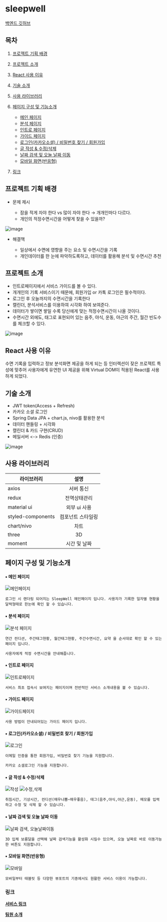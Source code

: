 # sleepwell
[백엔드 깃허브](https://github.com/sleeeepWELL/BackEnd)

## 목차
1. [프로젝트 기획 배경](#프로젝트-기획-배경)
2. [프로젝트 소개](#프로젝트-소개)
3. [React 사용 이유](#react-사용-이유)
4. [기술 소개](#기술-소개)
5. [사용 라이브러리](#사용-라이브러리)
6. [페이지 구성 및 기능소개](#페이지-구성-및-기능소개)
    + [메인 페이지](#메인-페이지)
    + [분석 페이지](#-black-small-square--분석-페이지)
    + [인트로 페이지](#-black-small-square---------)
    + [가이드 페이지](#-black-small-square---------)
    + [로그인(카카오소셜) / 비밀번호 찾기 / 회원가입](#-black-small-square-----------------------------)
    + [글 작성 & 수정/삭제](#-black-small-square--------------)
    + [날짜 검색 및 오늘 날짜 이동](#-black-small-square------------------)
    + [모바일 화면(반응형)](#-black-small-square--모바일-화면(반응형))

7. [링크](#링크)


## 프로젝트 기획 배경

- 문제 제시

  - 잠을 적게 자야 한다 vs 많이 자야 한다 → 개개인마다 다르다.
  - 개인의 적정수면시간을 어떻게 찾을 수 있을까?

![image](https://user-images.githubusercontent.com/53491653/119460984-3521cf00-bd7a-11eb-8599-e1623cfb4c6a.png)


- 해결책

  - 일상에서 수면에 영향을 주는 요소 및 수면시간을 기록 
  - 개인데이터를 한 눈에 파악하도록하고, 데이터를 활용해 분석 및 수면시간 추천


## 프로젝트 소개

- 인트로페이지에서 서비스 가이드를 볼 수 있다.
- 개개인의 기록 서비스이기 때문에, 회원가입 or 카톡 로그인은 필수적이다.
- 로그인 후 오늘까지의 수면시간을 기록한다
- 캘린더, 분석서비스를 이용하여 시각화 하여 보여준다.
- 데이터가 쌓이면 쌓일 수록 당신에게 맞는 적정수면시간이 나올 것이다.
- 수면시간 외에도, 태그로 표현되어 있는 음주, 야식, 운동, 야근의 주간, 월간 빈도수를 체크할 수 있다.

![image](https://user-images.githubusercontent.com/53491653/119460900-1d4a4b00-bd7a-11eb-9e7b-95928c3cbf11.png)

## React 사용 이유
수면 기록을 입력하고 정보 분석화면 제공을 하게 되는 등 인터렉션이 잦은 프로젝트 특성에 맞추어 사용자에게 유연한 UI 제공을 위해 Virtual DOM이 적용된 React를 사용하게 되었다.   

## 기술 소개
* JWT token(Access + Refresh)
* 카카오 소셜 로그인
* Spring Data JPA + chart.js, nivo를 활용한 분석
* 데이터 핸들링 + 시각화
* 캘린더 & 카드 구현(CRUD)
* 메일서버 <-> Redis (인증)

![image](https://user-images.githubusercontent.com/53491653/119461912-2687e780-bd7b-11eb-9b53-859291b404f2.png)

## 사용 라이브러리

라이브러리 | 설명
---|:---:
|axios | 서버 통신|
|redux | 전역상태관리| 
|material ui | 외부 ui 사용|
|styled-components | 컴포넌트 스타일링|
|chart/nivo | 차트|
|three | 3D|
|moment | 시간 및 날짜| 

## 페이지 구성 및 기능소개
#### :black_small_square: 메인 페이지
![메인페이지](https://user-images.githubusercontent.com/61656046/123097065-b5ffe380-d46a-11eb-8878-00fd6f2be19c.gif)
```
로그인 시 랜더링 되어지는 SleepWell 메인페이지 입니다. 사용자가 기록한 일자별 현황을 달력형태로 한눈에 확인 할 수 있습니다.
```
#### :black_small_square: 분석 페이지
![분석 페이지](https://user-images.githubusercontent.com/61656046/123097516-2eff3b00-d46b-11eb-8696-85288c12ee78.gif)
```
연간 컨디션, 주간태그현황, 월간태그현황, 주간수면시간, 요약 을 순서대로 확인 할 수 있는 페이지 입니다.

사용자에게 적정 수면시간을 안내해줍니다.
```
#### :black_small_square: 인트로 페이지
![인트로페이지](https://user-images.githubusercontent.com/61656046/123097530-3292c200-d46b-11eb-8db2-e143889eae66.gif)
```
서비스 최초 접속시 보여지는 페이지이며 전반적인 서비스 소개내용을 볼 수 있습니다.
```

#### :black_small_square: 가이드 페이지
![가이드페이지](https://user-images.githubusercontent.com/61656046/123097543-358db280-d46b-11eb-9177-26a33ed9146c.gif)
```
사용 방법이 안내되어있는 가이드 페이지 입니다.
```
#### :black_small_square: 로그인(카카오소셜) / 비밀번호 찾기 / 회원가입
![로그인](https://user-images.githubusercontent.com/61656046/123097556-3888a300-d46b-11eb-9ad5-b304c88190cf.gif)
```
이메일 인증을 통한 회원가입, 비밀번호 찾기 기능을 지원합니다.

카카오 소셜로그인 기능을 지원합니다.
```

#### :black_small_square: 글 작성 & 수정/삭제
![작성](https://user-images.githubusercontent.com/61656046/123097582-3de5ed80-d46b-11eb-9415-4becfa79a752.gif)
![수정,삭제](https://user-images.githubusercontent.com/61656046/123097606-42aaa180-d46b-11eb-9a36-f82ce86bf8c3.gif)
```
취침시간, 기상시간, 컨디션(매우나쁨~매우좋음), 태그(음주,야식,야근,운동), 메모를 입력하고 수정 및 삭제 할 수 있습니다.
```
#### :black_small_square: 날짜 검색 및 오늘 날짜 이동
![날짜 검색, 오늘날짜이동](https://user-images.githubusercontent.com/61656046/123097642-49d1af80-d46b-11eb-80ec-168e91716fed.gif)
```
3D 입체 보름달을 선택해 날짜 검색기능을 활성화 시킬수 있으며, 오늘 날짜로 바로 이동가능한 버튼도 지원합니다.
```
#### :black_small_square: 모바일 화면(반응형)
![모바일](https://user-images.githubusercontent.com/61656046/123097659-4e966380-d46b-11eb-841c-5285eed4a689.gif)
```
모바일부터 태블릿 등 다양한 뷰포트의 기종에서도 원활한 서비스 이용이 가능합니다.
```
### 링크
**[서비스 링크](https://teamsleepwell.com/ )**

**[팀원 소개](https://www.notion.so/TeamSleepwell-dcb0a3d7c4fc47d781479c33c3929e48 )**
